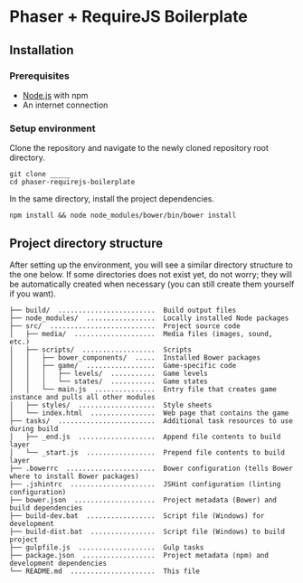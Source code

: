 # Phaser + RequireJS Boilerplate

## Installation

### Prerequisites

* [Node.js](http://nodejs.org) with npm
* An internet connection

### Setup environment

Clone the repository and navigate to the newly cloned repository root directory.

```
git clone _____
cd phaser-requirejs-boilerplate
```

In the same directory, install the project dependencies.

```
npm install && node node_modules/bower/bin/bower install
```


## Project directory structure

After setting up the environment, you will see a similar directory structure to
the one below. If some directories does not exist yet, do not worry; they will
be automatically created when necessary (you can still create them yourself if
you want).

```
├── build/  ........................  Build output files
├── node_modules/  .................  Locally installed Node packages
├── src/  ..........................  Project source code
│   ├── media/  ....................  Media files (images, sound, etc.)
│   ├── scripts/  ..................  Scripts
│   │   ├── bower_components/  .....  Installed Bower packages
│   │   ├── game/  .................  Game-specific code
│   │   │   ├── levels/  ...........  Game levels
│   │   │   └── states/  ...........  Game states
│   │   └── main.js  ...............  Entry file that creates game instance and pulls all other modules
│   ├── styles/  ...................  Style sheets
│   └── index.html  ................  Web page that contains the game
├── tasks/  ........................  Additional task resources to use during build
│   ├── _end.js  ...................  Append file contents to build layer
│   └── _start.js  .................  Prepend file contents to build layer
├── .bowerrc  ......................  Bower configuration (tells Bower where to install Bower packages)
├── .jshintrc  .....................  JSHint configuration (linting configuration)
├── bower.json  ....................  Project metadata (Bower) and build dependencies
├── build-dev.bat  .................  Script file (Windows) for development
├── build-dist.bat  ................  Script file (Windows) to build project
├── gulpfile.js  ...................  Gulp tasks
├── package.json  ..................  Project metadata (npm) and development dependencies
└── README.md  .....................  This file
```


